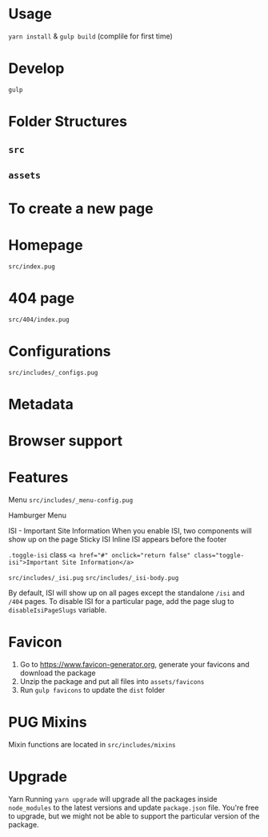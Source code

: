 # Usage
`yarn install` & `gulp build` (complile for first time)

# Develop
`gulp`

# Folder Structures
## `src`
## `assets`

# To create a new page

# Homepage
`src/index.pug`

# 404 page
`src/404/index.pug`

# Configurations
`src/includes/_configs.pug`

# Metadata

# Browser support


# Features
Menu
`src/includes/_menu-config.pug`

Hamburger Menu

ISI - Important Site Information
When you enable ISI, two components will show up on the page
Sticky ISI
Inline ISI appears before the footer

`.toggle-isi` class
`<a href="#" onclick="return false" class="toggle-isi">Important Site Information</a>`

`src/includes/_isi.pug`
`src/includes/_isi-body.pug`

By default, ISI will show up on all pages except the standalone `/isi` and `/404` pages.
To disable ISI for a particular page, add the page slug to `disableIsiPageSlugs` variable.

# Favicon
1. Go to https://www.favicon-generator.org, generate your favicons and download the package
2. Unzip the package and put all files into `assets/favicons`
3. Run `gulp favicons` to update the `dist` folder

# PUG Mixins
Mixin functions are located in `src/includes/mixins`

# Upgrade

Yarn
Running `yarn upgrade` will upgrade all the packages inside `node_modules` to the latest versions and update `package.json` file. You're free to upgrade, but we might not be able to support the particular version of the package.

